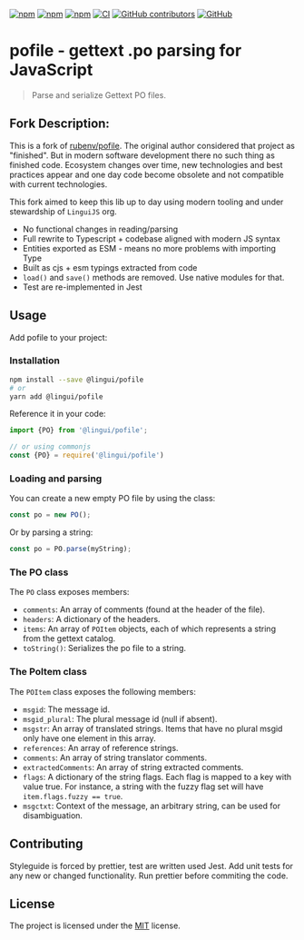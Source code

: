 [![npm](https://img.shields.io/npm/v/@lingui/pofile?logo=npm&cacheSeconds=1800)](https://www.npmjs.com/package/@lingui/pofile)
[![npm](https://img.shields.io/npm/dt/@lingui/pofile?cacheSeconds=500)](https://www.npmjs.com/package/@lingui/pofile)
[![npm](https://img.shields.io/codecov/c/github/thekip/pofile/main.svg)](https://codecov.io/gh/thekip/pofile)
[![CI](https://github.com/thekip/pofile/actions/workflows/test.yml/badge.svg?branch=main)](https://github.com/lingui/pofile/actions/workflows/ci.yml)
[![GitHub contributors](https://img.shields.io/github/contributors/thekip/pofile?cacheSeconds=1000)](https://github.com/lingui/pofile/graphs/contributors)
[![GitHub](https://img.shields.io/github/license/lingui/swc-plugin)](https://github.com/lingui/pofile/blob/main/LICENSE)


# pofile - gettext .po parsing for JavaScript

> Parse and serialize Gettext PO files.

## Fork Description:

This is a fork of [rubenv/pofile](rubenv/pofile). The original author considered that project as "finished".
But in modern software development there no such thing as finished code. Ecosystem changes over time,
new technologies and best practices appear and one day code become obsolete and not compatible with 
current technologies. 

This fork aimed to keep this lib up to day using modern tooling and under stewardship of `LinguiJS` org.

- No functional changes in reading/parsing
- Full rewrite to Typescript + codebase aligned with modern JS syntax
- Entities exported as ESM - means no more problems with importing Type
- Built as cjs + esm typings extracted from code
- `load()` and `save()` methods are removed. Use native modules for that.
- Test are re-implemented in Jest

## Usage
Add pofile to your project:

### Installation
```bash
npm install --save @lingui/pofile
# or
yarn add @lingui/pofile
```

Reference it in your code:

```js
import {PO} from '@lingui/pofile';

// or using commonjs
const {PO} = require('@lingui/pofile')
```

### Loading and parsing

You can create a new empty PO file by using the class:

```js
const po = new PO();
```

Or by parsing a string:

```js
const po = PO.parse(myString);
```

### The PO class

The `PO` class exposes members:

* `comments`: An array of comments (found at the header of the file).
* `headers`: A dictionary of the headers.
* `items`: An array of `POItem` objects, each of which represents a string
  from the gettext catalog.
* `toString()`: Serializes the po file to a string.


### The PoItem class

The `POItem` class exposes the following members:

* `msgid`: The message id.
* `msgid_plural`: The plural message id (null if absent).
* `msgstr`: An array of translated strings. Items that have no plural msgid
  only have one element in this array.
* `references`: An array of reference strings.
* `comments`: An array of string translator comments.
* `extractedComments`: An array of string extracted comments.
* `flags`: A dictionary of the string flags. Each flag is mapped to a key with
  value true. For instance, a string with the fuzzy flag set will have
  `item.flags.fuzzy == true`.
* `msgctxt`: Context of the message, an arbitrary string, can be used for disambiguation.


## Contributing

Styleguide is forced by prettier, test are written used Jest. 
Add unit tests for any new or changed functionality. Run prettier before commiting the code.

## License

The project is licensed under the [MIT][License] license.

[license]: https://github.com/lingui/pofile/blob/main/LICENSE
